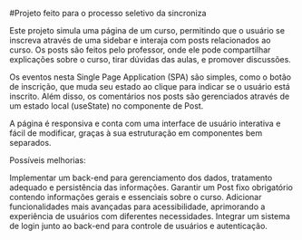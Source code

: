 #Projeto feito para o processo seletivo da sincroniza

Este projeto simula uma página de um curso, permitindo que o usuário se inscreva através de uma sidebar e interaja com posts relacionados ao curso. Os posts são feitos pelo professor, onde ele pode compartilhar explicações sobre o curso, tirar dúvidas das aulas, e promover discussões.

Os eventos nesta Single Page Application (SPA) são simples, como o botão de inscrição, que muda seu estado ao clique para indicar se o usuário está inscrito. Além disso, os comentários nos posts são gerenciados através de um estado local (useState) no componente de Post.

A página é responsiva e conta com uma interface de usuário interativa e fácil de modificar, graças à sua estruturação em componentes bem separados.

Possíveis melhorias:

Implementar um back-end para gerenciamento dos dados, tratamento adequado e persistência das informações.
Garantir um Post fixo obrigatório contendo informações gerais e essenciais sobre o curso.
Adicionar funcionalidades mais avançadas para acessibilidade, aprimorando a experiência de usuários com diferentes necessidades.
Integrar um sistema de login junto ao back-end para controle de usuários e autenticação.

